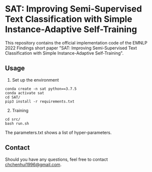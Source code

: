 # SAT: Improving Semi-Supervised Text Classification with Simple Instance-Adaptive Self-Training
This repository contains the official implementation code of the EMNLP 2022 Findings short paper "SAT: Improving Semi-Supervised Text Classification with Simple Instance-Adaptive Self-Training".


## Usage

1. Set up the environment
```
conda create -n sat python==3.7.5
conda activate sat
cd SAT/
pip3 install -r requirements.txt
```

2. Training
```
cd src/
bash run.sh
```
The parameters.txt shows a list of hyper-parameters.

## Contact
Should you have any questions, feel free to contact [chchenhui1996@gmail.com](chchenhui1996@gmail.com).
